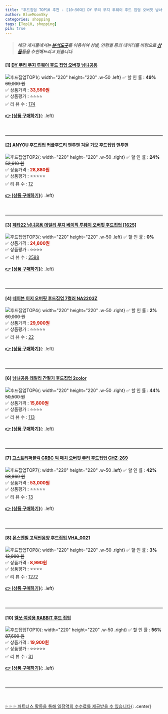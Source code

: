 ```yaml
---
title: "후드집업 TOP10 추천 - [10~50대] DY 쭈리 무지 투웨이 후드 집업 오버핏 남녀공용"
author: BlueMoonSky
categories: shopping
tags: [Top10, shopping]
pin: true
---
```


> ##### 해당 게시물에서는 [**분석도구**](https://itemscout.io/)를 이용하여 **성별**, **연령별** 등의 데이터를 바탕으로 [**상품**](https://link.coupang.com/a/baae76)들을 추천해드리고 있습니다.

#### [1] [DY 쭈리 무지 투웨이 후드 집업 오버핏 남녀공용](https://link.coupang.com/re/AFFSDP?lptag=AF5964186&subid=bluemoonsky6999&pageKey=6371166786&traceid=V0-153&itemId=13495512998&vendorItemId=82952575806)
![후드집업TOP1](https://thumbnail8.coupangcdn.com/thumbnails/remote/230x230ex/image/vendor_inventory/cdf3/80b57a053c13d2742c821a682604006932b8aa716c67cfafcea404fbd9a0.jpg){: width="220" height="220" .w-50 .left}
✅ 할 인 률 : **49%** ~~<del class="base-price"> 69,000  </del>원~~<br>
✅ 상품가격 : <span style="color:#cb1400"> **33,590원** </span><br>
✅ 상품평가 : ⭐⭐⭐⭐<br>
✅ 리 뷰 수 : [174](https://link.coupang.com/re/AFFSDP?lptag=AF5964186&subid=bluemoonsky6999&pageKey=6371166786&traceid=V0-153&itemId=13495512998&vendorItemId=82952575806)<br>
<br>
[**👉  [상품 구매하기]**](https://link.coupang.com/re/AFFSDP?lptag=AF5964186&subid=bluemoonsky6999&pageKey=6371166786&traceid=V0-153&itemId=13495512998&vendorItemId=82952575806){: .left}
<br>
<br>
<br>

***

#### [2] [ANYOU 후드집업 커플후드티 맨투맨 겨울 기모 후드집업 맨투맨](https://link.coupang.com/re/AFFSDP?lptag=AF5964186&subid=bluemoonsky6999&pageKey=7564042868&traceid=V0-153&itemId=19934190000&vendorItemId=87033661815)
![후드집업TOP2](https://thumbnail10.coupangcdn.com/thumbnails/remote/230x230ex/image/vendor_inventory/051a/a315686ebf7d9516a9f603ba5ccd21408b4d308d1d60d00afc1c0a271702.jpg){: width="220" height="220" .w-50 .right}
✅ 할 인 률 : **24%** ~~<del class="base-price"> 52,610  </del>원~~<br>
✅ 상품가격 : <span style="color:#cb1400"> **28,880원** </span><br>
✅ 상품평가 : ⭐⭐⭐⭐⭐<br>
✅ 리 뷰 수 : [12](https://link.coupang.com/re/AFFSDP?lptag=AF5964186&subid=bluemoonsky6999&pageKey=7564042868&traceid=V0-153&itemId=19934190000&vendorItemId=87033661815)<br>
<br>
[**👉  [상품 구매하기]**](https://link.coupang.com/re/AFFSDP?lptag=AF5964186&subid=bluemoonsky6999&pageKey=7564042868&traceid=V0-153&itemId=19934190000&vendorItemId=87033661815){: .left}
<br>
<br>
<br>

***

#### [3] [제타22 남녀공용 데일리 무지 베이직 투웨이 오버핏 후드집업 [1625]](https://link.coupang.com/re/AFFSDP?lptag=AF5964186&subid=bluemoonsky6999&pageKey=7177930841&traceid=V0-153&itemId=18097743547&vendorItemId=85250076872)
![후드집업TOP3](https://thumbnail10.coupangcdn.com/thumbnails/remote/230x230ex/image/vendor_inventory/c49e/c261145c72698ba6fc53fc4388630baba39238592cc21a2f32451c4ae25b.jpg){: width="220" height="220" .w-50 .left}
✅ 할 인 률 : **0%** <br>
✅ 상품가격 : <span style="color:#cb1400"> **24,800원** </span><br>
✅ 상품평가 : ⭐⭐⭐⭐<br>
✅ 리 뷰 수 : [2588](https://link.coupang.com/re/AFFSDP?lptag=AF5964186&subid=bluemoonsky6999&pageKey=7177930841&traceid=V0-153&itemId=18097743547&vendorItemId=85250076872)<br>
<br>
[**👉  [상품 구매하기]**](https://link.coupang.com/re/AFFSDP?lptag=AF5964186&subid=bluemoonsky6999&pageKey=7177930841&traceid=V0-153&itemId=18097743547&vendorItemId=85250076872){: .left}
<br>
<br>
<br>

***

#### [4] [네이븐 이지 오버핏 후드집업 7컬러 NA2203Z](https://link.coupang.com/re/AFFSDP?lptag=AF5964186&subid=bluemoonsky6999&pageKey=6426591523&traceid=V0-153&itemId=13850720661&vendorItemId=81100765365)
![후드집업TOP4](https://thumbnail10.coupangcdn.com/thumbnails/remote/230x230ex/image/retail/images/2285849275879170-66a266c0-19e2-4c35-a714-b967ecd40770.jpg){: width="220" height="220" .w-50 .right}
✅ 할 인 률 : **2%** ~~<del class="base-price"> 60,000  </del>원~~<br>
✅ 상품가격 : <span style="color:#cb1400"> **29,900원** </span><br>
✅ 상품평가 : ⭐⭐⭐⭐⭐<br>
✅ 리 뷰 수 : [22](https://link.coupang.com/re/AFFSDP?lptag=AF5964186&subid=bluemoonsky6999&pageKey=6426591523&traceid=V0-153&itemId=13850720661&vendorItemId=81100765365)<br>
<br>
[**👉  [상품 구매하기]**](https://link.coupang.com/re/AFFSDP?lptag=AF5964186&subid=bluemoonsky6999&pageKey=6426591523&traceid=V0-153&itemId=13850720661&vendorItemId=81100765365){: .left}
<br>
<br>
<br>

***

#### [6] [남녀공용 데일리 간절기 후드집업 2color](https://link.coupang.com/re/AFFSDP?lptag=AF5964186&subid=bluemoonsky6999&pageKey=7613532757&traceid=V0-153&itemId=20169733762&vendorItemId=87261952577)
![후드집업TOP6](https://thumbnail8.coupangcdn.com/thumbnails/remote/230x230ex/image/vendor_inventory/fa36/7108b0c8773604147a4601183fdf1d85382d1720bc4d6bac57d238059bbf.jpg){: width="220" height="220" .w-50 .right}
✅ 할 인 률 : **44%** ~~<del class="base-price"> 50,500  </del>원~~<br>
✅ 상품가격 : <span style="color:#cb1400"> **15,800원** </span><br>
✅ 상품평가 : ⭐⭐⭐⭐<br>
✅ 리 뷰 수 : [113](https://link.coupang.com/re/AFFSDP?lptag=AF5964186&subid=bluemoonsky6999&pageKey=7613532757&traceid=V0-153&itemId=20169733762&vendorItemId=87261952577)<br>
<br>
[**👉  [상품 구매하기]**](https://link.coupang.com/re/AFFSDP?lptag=AF5964186&subid=bluemoonsky6999&pageKey=7613532757&traceid=V0-153&itemId=20169733762&vendorItemId=87261952577){: .left}
<br>
<br>
<br>

***

#### [7] [고스트리퍼블릭 GRBC 빅 패치 오버핏 쭈리 후드집업 GHZ-269](https://link.coupang.com/re/AFFSDP?lptag=AF5964186&subid=bluemoonsky6999&pageKey=7149911351&traceid=V0-153&itemId=17973284186&vendorItemId=85202713312)
![후드집업TOP7](https://thumbnail6.coupangcdn.com/thumbnails/remote/230x230ex/image/retail/images/1679025630339575-c4d32034-ee4b-4843-809c-48fcaf3e7357.jpg){: width="220" height="220" .w-50 .left}
✅ 할 인 률 : **42%** ~~<del class="base-price"> 68,860  </del>원~~<br>
✅ 상품가격 : <span style="color:#cb1400"> **53,000원** </span><br>
✅ 상품평가 : ⭐⭐⭐⭐⭐<br>
✅ 리 뷰 수 : [13](https://link.coupang.com/re/AFFSDP?lptag=AF5964186&subid=bluemoonsky6999&pageKey=7149911351&traceid=V0-153&itemId=17973284186&vendorItemId=85202713312)<br>
<br>
[**👉  [상품 구매하기]**](https://link.coupang.com/re/AFFSDP?lptag=AF5964186&subid=bluemoonsky6999&pageKey=7149911351&traceid=V0-153&itemId=17973284186&vendorItemId=85202713312){: .left}
<br>
<br>
<br>

***

#### [8] [몬스앤빌 고딕썬음양 후드집업 VHA_0021](https://link.coupang.com/re/AFFSDP?lptag=AF5964186&subid=bluemoonsky6999&pageKey=6012285066&traceid=V0-153&itemId=10910279128&vendorItemId=78190093936)
![후드집업TOP8](https://thumbnail7.coupangcdn.com/thumbnails/remote/230x230ex/image/rs_quotation_api/0kdnq1oj/8302ab57a12449328aae720cffa614c6.jpg){: width="220" height="220" .w-50 .right}
✅ 할 인 률 : **3%** ~~<del class="base-price"> 13,900  </del>원~~<br>
✅ 상품가격 : <span style="color:#cb1400"> **8,990원** </span><br>
✅ 상품평가 : ⭐⭐⭐⭐<br>
✅ 리 뷰 수 : [1272](https://link.coupang.com/re/AFFSDP?lptag=AF5964186&subid=bluemoonsky6999&pageKey=6012285066&traceid=V0-153&itemId=10910279128&vendorItemId=78190093936)<br>
<br>
[**👉  [상품 구매하기]**](https://link.coupang.com/re/AFFSDP?lptag=AF5964186&subid=bluemoonsky6999&pageKey=6012285066&traceid=V0-153&itemId=10910279128&vendorItemId=78190093936){: .left}
<br>
<br>
<br>

***

#### [10] [엘쏘 여성용 RABBIT 후드 집업](https://link.coupang.com/re/AFFSDP?lptag=AF5964186&subid=bluemoonsky6999&pageKey=7503730528&traceid=V0-153&itemId=19647016702&vendorItemId=86753086403)
![후드집업TOP10](https://thumbnail8.coupangcdn.com/thumbnails/remote/230x230ex/image/rs_quotation_api/vgtrsbeu/c9481bd071da4cb5ba936835d15f7e46.jpg){: width="220" height="220" .w-50 .right}
✅ 할 인 률 : **56%** ~~<del class="base-price"> 87,600  </del>원~~<br>
✅ 상품가격 : <span style="color:#cb1400"> **19,900원** </span><br>
✅ 상품평가 : ⭐⭐⭐⭐⭐<br>
✅ 리 뷰 수 : [31](https://link.coupang.com/re/AFFSDP?lptag=AF5964186&subid=bluemoonsky6999&pageKey=7503730528&traceid=V0-153&itemId=19647016702&vendorItemId=86753086403)<br>
<br>
[**👉  [상품 구매하기]**](https://link.coupang.com/re/AFFSDP?lptag=AF5964186&subid=bluemoonsky6999&pageKey=7503730528&traceid=V0-153&itemId=19647016702&vendorItemId=86753086403){: .left}
<br>
<br>
<br>

***
<br><br>[💦 💦 💦 파트너스 활동을 통해 일정액의 수수료를 제공받을 수 있습니다](https://link.coupang.com/a/baae76){: .center}